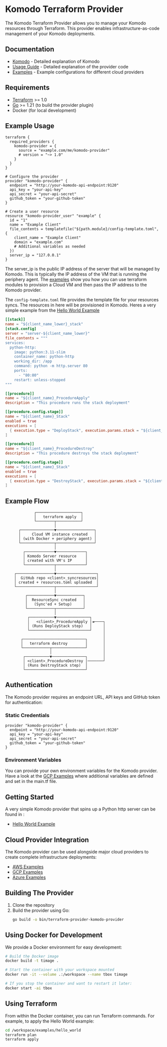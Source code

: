 # Komodo Terraform Provider

The Komodo Terraform Provider allows you to manage your Komodo resources through Terraform. This provider enables infrastructure-as-code management of your Komodo deployments.

## Documentation

- [Komodo](https://komo.do/) - Detailed explanation of Komodo
- [Usage Guide](docs/CodeExplained.md) - Detailed explanation of the provider code
- [Examples](examples/) - Example configurations for different cloud providers

## Requirements

- [Terraform](https://www.terraform.io/downloads.html) >= 1.0
- [Go](https://golang.org/doc/install) >= 1.21 (to build the provider plugin)
- Docker (for local development)

## Example Usage

```hcl
terraform {
  required_providers {
    komodo-provider = {
      source = "example.com/me/komodo-provider"
      # version = "~> 1.0"
    }
  }
}

# Configure the provider
provider "komodo-provider" {
  endpoint = "http://your-komodo-api-endpoint:9120"
  api_key = "your-api-key"
  api_secret = "your-api-secret"
  github_token = "your-github-token"
}

# Create a user resource
resource "komodo-provider_user" "example" {
  id = "1"
  name = "Example Client"
  file_contents = templatefile("${path.module}/config-template.toml", {
    client_name = "Example Client"
    domain = "example.com"
    # Additional variables as needed
  })
  server_ip = "127.0.0.1"
}
```

The server_ip is the public IP address of the server that will be managed by Komodo. This is typically the IP address of the VM that is running the periphery agent. The [examples](examples/) show you how you can use terraform modules to provision a Cloud VM and then pass the IP address to the Komodo provider.

The `config-template.toml` file provides the template file for your resources syncs. The resources in here will be provisioned in Komodo. Heres a very simple example from the [Hello World Example](examples/hello_world/)

```toml
[[stack]]
name = "${client_name_lower}_stack"
[stack.config]
server = "server-${client_name_lower}"
file_contents = """
services:
  python-http:
    image: python:3.11-slim
    container_name: python-http
    working_dir: /app
    command: python -m http.server 80
    ports:
      - "80:80"
    restart: unless-stopped
"""

[[procedure]]
name = "${client_name}_ProcedureApply"
description = "This procedure runs the stack deployment"

[[procedure.config.stage]]
name = "${client_name}_Stack"
enabled = true
executions = [
  { execution.type = "DeployStack", execution.params.stack = "${client_name_lower}_stack", execution.params.services = [], enabled = true }
]

[[procedure]]
name = "${client_name}_ProcedureDestroy"
description = "This procedure destroys the stack deployment"

[[procedure.config.stage]]
name = "${client_name}_Stack"
enabled = true
executions = [
  { execution.type = "DestroyStack", execution.params.stack = "${client_name_lower}_stack", execution.params.services = [], execution.params.remove_orphans = false, enabled = true }
]

```
## Example Flow

                 ┌────────────────────┐
                 │   terraform apply  │
                 └────────┬───────────┘
                          │
          ┌───────────────▼─────────────────┐
          │     Cloud VM instance created   │
          │ (with Docker + periphery agent) │
          └───────────────┬─────────────────┘
                          │
            ┌─────────────▼─────────────┐
            │ Komodo Server resource    │
            │ created with VM's IP      │
            └─────────────┬─────────────┘
                          │
        ┌─────────────────▼──────────────────┐
        │  GitHub repo <client>_syncresources│
        │ created + resources.toml uploaded  │
        └─────────────────┬──────────────────┘
                          │
             ┌────────────▼────────────┐
             │  ResourceSync created   │
             │   (Sync'ed + Setup)     │
             └────────────┬────────────┘
                          │
              ┌───────────▼───────────────┐
              │   <client>_ProcedureApply │◄────┐
              │ (Runs DeployStack step)   │     │
              └───────────────────────────┘     │
                                                │
           ┌────────────────────────────┐       │
           │   terraform destroy        │       │
           └────────────┬───────────────┘       │
                        │                       │
            ┌───────────▼───────────────┐       │
            │ <client>_ProcedureDestroy │───────┘
            │ (Runs DestroyStack step)  │
            └───────────────────────────┘


## Authentication

The Komodo provider requires an endpoint URL, API keys and GitHub token for authentication:

### Static Credentials

```hcl
provider "komodo-provider" {
  endpoint = "http://your-komodo-api-endpoint:9120"
  api_key = "your-api-key"
  api_secret = "your-api-secret"
  github_token = "your-github-token"
}
```

### Environment Variables

You can provide your own environment variables for the Komodo provider. Have a look at the [GCP Examples](examples/gcp/) where additional variables are defined and set in the main.tf file.

## Getting Started

A very simple Komodo provider that spins up a Python http server can be found in :

- [Hello World Example](examples/hello_world/)

## Cloud Provider Integration

The Komodo provider can be used alongside major cloud providers to create complete infrastructure deployments:

- [AWS Examples](examples/aws/)
- [GCP Examples](examples/gcp/)
- [Azure Examples](examples/azure/)

## Building The Provider

1. Clone the repository
2. Build the provider using Go:
   ```bash
   go build -o bin/terraform-provider-komodo-provider
   ```

## Using Docker for Development

We provide a Docker environment for easy development:

```bash
# Build the Docker image
docker build -t timage .

# Start the container with your workspace mounted
docker run -it --volume .:/workspace --name tbox timage

# If you stop the container and want to restart it later:
docker start -ai tbox
```

## Using Terraform 

From within the Docker container, you can run Terraform commands. For example, to apply the Hello World example:

```bash
cd /workspace/examples/hello_world
terraform plan
terraform apply
```
